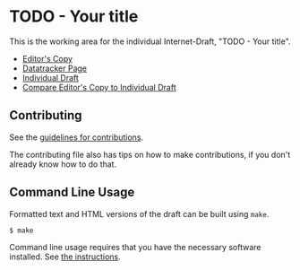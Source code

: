 <!-- regenerate: on (set to off if you edit this file) -->

# TODO - Your title

This is the working area for the individual Internet-Draft, "TODO - Your title".

* [Editor's Copy](https://ableyjoe.github.io/draft-jabley-root-zone-ground-rules/#go.draft-jabley-root-zone-ground-rules.html)
* [Datatracker Page](https://datatracker.ietf.org/doc/draft-jabley-root-zone-ground-rules)
* [Individual Draft](https://datatracker.ietf.org/doc/html/draft-jabley-root-zone-ground-rules)
* [Compare Editor's Copy to Individual Draft](https://ableyjoe.github.io/draft-jabley-root-zone-ground-rules/#go.draft-jabley-root-zone-ground-rules.diff)


## Contributing

See the
[guidelines for contributions](https://github.com/ableyjoe/draft-jabley-root-zone-ground-rules/blob/main/CONTRIBUTING.md).

The contributing file also has tips on how to make contributions, if you
don't already know how to do that.

## Command Line Usage

Formatted text and HTML versions of the draft can be built using `make`.

```sh
$ make
```

Command line usage requires that you have the necessary software installed.  See
[the instructions](https://github.com/martinthomson/i-d-template/blob/main/doc/SETUP.md).

